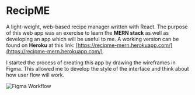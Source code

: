 # RecipME
A light-weight, web-based recipe manager written with React. The purpose of this web app was an exercise to learn the **MERN stack** as well as developing an app which will be useful to me. A working version can be found on **Heroku** at this link: [https://recipme-mern.herokuapp.com/](https://recipme-mern.herokuapp.com/).

I started the process of creating this app by drawing the wireframes in Figma. This allowed me to develop the style of the interface and think about how user flow will work.

![Figma Workflow](https://i.ibb.co/rdTDxMz/image.png)
